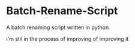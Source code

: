# Batch-Rename-Script
A batch renaming script written in python

i'm stil in the process of improving of improving it
